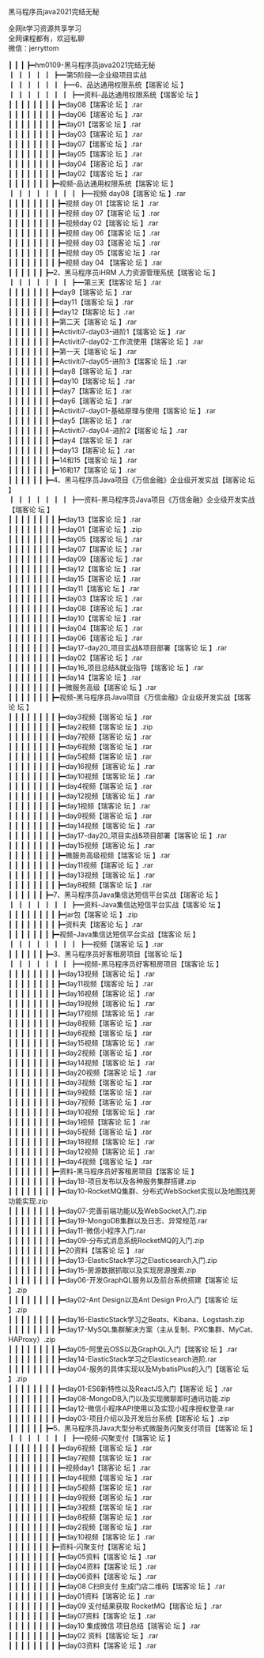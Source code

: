 黑马程序员java2021完结无秘

全网it学习资源共享学习<br>全网课程都有，欢迎私聊<br>微信：jerryttom<br>

┃ ┃ ┃ ┣━hm0109-黑马程序员java2021完结无秘<br> ┃ ┃ ┃ ┃ ┃ ┣━第5阶段—企业级项目实战<br> ┃ ┃ ┃ ┃ ┃ ┃ ┣━6、品达通用权限系统【瑞客论 坛 】<br> ┃ ┃ ┃ ┃ ┃ ┃ ┃ ┣━资料-品达通用权限系统【瑞客论 坛 】<br> ┃ ┃ ┃ ┃ ┃ ┃ ┃ ┃ ┣━day08【瑞客论 坛 】.rar<br> ┃ ┃ ┃ ┃ ┃ ┃ ┃ ┃ ┣━day06【瑞客论 坛 】.rar<br> ┃ ┃ ┃ ┃ ┃ ┃ ┃ ┃ ┣━day01【瑞客论 坛 】.rar<br> ┃ ┃ ┃ ┃ ┃ ┃ ┃ ┃ ┣━day03【瑞客论 坛 】.rar<br> ┃ ┃ ┃ ┃ ┃ ┃ ┃ ┃ ┣━day07【瑞客论 坛 】.rar<br> ┃ ┃ ┃ ┃ ┃ ┃ ┃ ┃ ┣━day05【瑞客论 坛 】.rar<br> ┃ ┃ ┃ ┃ ┃ ┃ ┃ ┃ ┣━day04【瑞客论 坛 】.rar<br> ┃ ┃ ┃ ┃ ┃ ┃ ┃ ┃ ┣━day02【瑞客论 坛 】.rar<br> ┃ ┃ ┃ ┃ ┃ ┃ ┃ ┣━视频-品达通用权限系统【瑞客论 坛 】<br> ┃ ┃ ┃ ┃ ┃ ┃ ┃ ┃ ┣━视频 day08【瑞客论 坛 】.rar<br> ┃ ┃ ┃ ┃ ┃ ┃ ┃ ┃ ┣━视频 day 01【瑞客论 坛 】.rar<br> ┃ ┃ ┃ ┃ ┃ ┃ ┃ ┃ ┣━视频 day 07【瑞客论 坛 】.rar<br> ┃ ┃ ┃ ┃ ┃ ┃ ┃ ┃ ┣━视频day 02【瑞客论 坛 】.rar<br> ┃ ┃ ┃ ┃ ┃ ┃ ┃ ┃ ┣━视频 day 06【瑞客论 坛 】.rar<br> ┃ ┃ ┃ ┃ ┃ ┃ ┃ ┃ ┣━视频 day 03【瑞客论 坛 】.rar<br> ┃ ┃ ┃ ┃ ┃ ┃ ┃ ┃ ┣━视频 day 05【瑞客论 坛 】.rar<br> ┃ ┃ ┃ ┃ ┃ ┃ ┃ ┃ ┣━视频 day 04 【瑞客论 坛 】.rar<br> ┃ ┃ ┃ ┃ ┃ ┃ ┣━2、黑马程序员iHRM 人力资源管理系统【瑞客论 坛 】<br> ┃ ┃ ┃ ┃ ┃ ┃ ┃ ┣━第三天【瑞客论 坛 】.rar<br> ┃ ┃ ┃ ┃ ┃ ┃ ┃ ┣━day9【瑞客论 坛 】.rar<br> ┃ ┃ ┃ ┃ ┃ ┃ ┃ ┣━day11【瑞客论 坛 】.rar<br> ┃ ┃ ┃ ┃ ┃ ┃ ┃ ┣━day12【瑞客论 坛 】.rar<br> ┃ ┃ ┃ ┃ ┃ ┃ ┃ ┣━第二天【瑞客论 坛 】.rar<br> ┃ ┃ ┃ ┃ ┃ ┃ ┃ ┣━Activiti7-day03-进阶1【瑞客论 坛 】.rar<br> ┃ ┃ ┃ ┃ ┃ ┃ ┃ ┣━Activiti7-day02-工作流使用【瑞客论 坛 】.rar<br> ┃ ┃ ┃ ┃ ┃ ┃ ┃ ┣━第一天【瑞客论 坛 】.rar<br> ┃ ┃ ┃ ┃ ┃ ┃ ┃ ┣━Activiti7-day05-进阶3【瑞客论 坛 】.rar<br> ┃ ┃ ┃ ┃ ┃ ┃ ┃ ┣━day8【瑞客论 坛 】.rar<br> ┃ ┃ ┃ ┃ ┃ ┃ ┃ ┣━day10【瑞客论 坛 】.rar<br> ┃ ┃ ┃ ┃ ┃ ┃ ┃ ┣━day7【瑞客论 坛 】.rar<br> ┃ ┃ ┃ ┃ ┃ ┃ ┃ ┣━day6【瑞客论 坛 】.rar<br> ┃ ┃ ┃ ┃ ┃ ┃ ┃ ┣━Activiti7-day01-基础原理与使用【瑞客论 坛 】.rar<br> ┃ ┃ ┃ ┃ ┃ ┃ ┃ ┣━day5【瑞客论 坛 】.rar<br> ┃ ┃ ┃ ┃ ┃ ┃ ┃ ┣━Activiti7-day04-进阶2【瑞客论 坛 】.rar<br> ┃ ┃ ┃ ┃ ┃ ┃ ┃ ┣━day4【瑞客论 坛 】.rar<br> ┃ ┃ ┃ ┃ ┃ ┃ ┃ ┣━day13【瑞客论 坛 】.rar<br> ┃ ┃ ┃ ┃ ┃ ┃ ┃ ┣━14和15【瑞客论 坛 】.rar<br> ┃ ┃ ┃ ┃ ┃ ┃ ┃ ┣━16和17【瑞客论 坛 】.rar<br> ┃ ┃ ┃ ┃ ┃ ┃ ┣━4、黑马程序员Java项目《万信金融》企业级开发实战【瑞客论 坛 】<br> ┃ ┃ ┃ ┃ ┃ ┃ ┃ ┣━资料-黑马程序员Java项目《万信金融》企业级开发实战【瑞客论 坛 】<br> ┃ ┃ ┃ ┃ ┃ ┃ ┃ ┃ ┣━day13【瑞客论 坛 】.rar<br> ┃ ┃ ┃ ┃ ┃ ┃ ┃ ┃ ┣━day01【瑞客论 坛 】.zip<br> ┃ ┃ ┃ ┃ ┃ ┃ ┃ ┃ ┣━day05【瑞客论 坛 】.rar<br> ┃ ┃ ┃ ┃ ┃ ┃ ┃ ┃ ┣━day07【瑞客论 坛 】.rar<br> ┃ ┃ ┃ ┃ ┃ ┃ ┃ ┃ ┣━day09【瑞客论 坛 】.rar<br> ┃ ┃ ┃ ┃ ┃ ┃ ┃ ┃ ┣━day12【瑞客论 坛 】.rar<br> ┃ ┃ ┃ ┃ ┃ ┃ ┃ ┃ ┣━day15【瑞客论 坛 】.rar<br> ┃ ┃ ┃ ┃ ┃ ┃ ┃ ┃ ┣━day11【瑞客论 坛 】.rar<br> ┃ ┃ ┃ ┃ ┃ ┃ ┃ ┃ ┣━day03【瑞客论 坛 】.rar<br> ┃ ┃ ┃ ┃ ┃ ┃ ┃ ┃ ┣━day08【瑞客论 坛 】.rar<br> ┃ ┃ ┃ ┃ ┃ ┃ ┃ ┃ ┣━day10【瑞客论 坛 】.rar<br> ┃ ┃ ┃ ┃ ┃ ┃ ┃ ┃ ┣━day04【瑞客论 坛 】.rar<br> ┃ ┃ ┃ ┃ ┃ ┃ ┃ ┃ ┣━day06【瑞客论 坛 】.rar<br> ┃ ┃ ┃ ┃ ┃ ┃ ┃ ┃ ┣━day17-day20_项目实战&amp;项目部署【瑞客论 坛 】.rar<br> ┃ ┃ ┃ ┃ ┃ ┃ ┃ ┃ ┣━day02【瑞客论 坛 】.rar<br> ┃ ┃ ┃ ┃ ┃ ┃ ┃ ┃ ┣━day16_项目总结&amp;就业指导【瑞客论 坛 】.rar<br> ┃ ┃ ┃ ┃ ┃ ┃ ┃ ┃ ┣━day14【瑞客论 坛 】.rar<br> ┃ ┃ ┃ ┃ ┃ ┃ ┃ ┃ ┣━微服务高级【瑞客论 坛 】.rar<br> ┃ ┃ ┃ ┃ ┃ ┃ ┃ ┣━视频-黑马程序员Java项目《万信金融》企业级开发实战【瑞客论 坛 】<br> ┃ ┃ ┃ ┃ ┃ ┃ ┃ ┃ ┣━day3视频【瑞客论 坛 】.rar<br> ┃ ┃ ┃ ┃ ┃ ┃ ┃ ┃ ┣━day2视频【瑞客论 坛 】.zip<br> ┃ ┃ ┃ ┃ ┃ ┃ ┃ ┃ ┣━day7视频【瑞客论 坛 】.rar<br> ┃ ┃ ┃ ┃ ┃ ┃ ┃ ┃ ┣━day6视频【瑞客论 坛 】.rar<br> ┃ ┃ ┃ ┃ ┃ ┃ ┃ ┃ ┣━day5视频【瑞客论 坛 】.rar<br> ┃ ┃ ┃ ┃ ┃ ┃ ┃ ┃ ┣━day16视频【瑞客论 坛 】.rar<br> ┃ ┃ ┃ ┃ ┃ ┃ ┃ ┃ ┣━day10视频【瑞客论 坛 】.rar<br> ┃ ┃ ┃ ┃ ┃ ┃ ┃ ┃ ┣━day4视频【瑞客论 坛 】.rar<br> ┃ ┃ ┃ ┃ ┃ ┃ ┃ ┃ ┣━day12视频【瑞客论 坛 】.rar<br> ┃ ┃ ┃ ┃ ┃ ┃ ┃ ┃ ┣━day1视频【瑞客论 坛 】.rar<br> ┃ ┃ ┃ ┃ ┃ ┃ ┃ ┃ ┣━day9视频【瑞客论 坛 】.rar<br> ┃ ┃ ┃ ┃ ┃ ┃ ┃ ┃ ┣━day14视频【瑞客论 坛 】.rar<br> ┃ ┃ ┃ ┃ ┃ ┃ ┃ ┃ ┣━day17-day20_项目实战&amp;项目部署【瑞客论 坛 】.rar<br> ┃ ┃ ┃ ┃ ┃ ┃ ┃ ┃ ┣━day15视频【瑞客论 坛 】.rar<br> ┃ ┃ ┃ ┃ ┃ ┃ ┃ ┃ ┣━微服务高级视频【瑞客论 坛 】.rar<br> ┃ ┃ ┃ ┃ ┃ ┃ ┃ ┃ ┣━day11视频【瑞客论 坛 】.rar<br> ┃ ┃ ┃ ┃ ┃ ┃ ┃ ┃ ┣━day13视频【瑞客论 坛 】.rar<br> ┃ ┃ ┃ ┃ ┃ ┃ ┃ ┃ ┣━day8视频【瑞客论 坛 】.rar<br> ┃ ┃ ┃ ┃ ┃ ┃ ┣━7、黑马程序员Java集信达短信平台实战【瑞客论 坛 】<br> ┃ ┃ ┃ ┃ ┃ ┃ ┃ ┣━资料-Java集信达短信平台实战【瑞客论 坛 】<br> ┃ ┃ ┃ ┃ ┃ ┃ ┃ ┃ ┣━jar包【瑞客论 坛 】.zip<br> ┃ ┃ ┃ ┃ ┃ ┃ ┃ ┃ ┣━资料夹【瑞客论 坛 】.rar<br> ┃ ┃ ┃ ┃ ┃ ┃ ┃ ┣━视频-Java集信达短信平台实战【瑞客论 坛 】<br> ┃ ┃ ┃ ┃ ┃ ┃ ┃ ┃ ┣━视频【瑞客论 坛 】.rar<br> ┃ ┃ ┃ ┃ ┃ ┃ ┣━3、黑马程序员好客租房项目【瑞客论 坛 】<br> ┃ ┃ ┃ ┃ ┃ ┃ ┃ ┣━视频-黑马程序员好客租房项目【瑞客论 坛 】<br> ┃ ┃ ┃ ┃ ┃ ┃ ┃ ┃ ┣━day13视频【瑞客论 坛 】.rar<br> ┃ ┃ ┃ ┃ ┃ ┃ ┃ ┃ ┣━day11视频【瑞客论 坛 】.rar<br> ┃ ┃ ┃ ┃ ┃ ┃ ┃ ┃ ┣━day16视频【瑞客论 坛 】.rar<br> ┃ ┃ ┃ ┃ ┃ ┃ ┃ ┃ ┣━day19视频【瑞客论 坛 】.rar<br> ┃ ┃ ┃ ┃ ┃ ┃ ┃ ┃ ┣━day17视频【瑞客论 坛 】.rar<br> ┃ ┃ ┃ ┃ ┃ ┃ ┃ ┃ ┣━day8视频【瑞客论 坛 】.rar<br> ┃ ┃ ┃ ┃ ┃ ┃ ┃ ┃ ┣━day6视频【瑞客论 坛 】.rar<br> ┃ ┃ ┃ ┃ ┃ ┃ ┃ ┃ ┣━day15视频【瑞客论 坛 】.rar<br> ┃ ┃ ┃ ┃ ┃ ┃ ┃ ┃ ┣━day2视频【瑞客论 坛 】.rar<br> ┃ ┃ ┃ ┃ ┃ ┃ ┃ ┃ ┣━day14视频【瑞客论 坛 】.rar<br> ┃ ┃ ┃ ┃ ┃ ┃ ┃ ┃ ┣━day20视频【瑞客论 坛 】.rar<br> ┃ ┃ ┃ ┃ ┃ ┃ ┃ ┃ ┣━day3视频【瑞客论 坛 】.rar<br> ┃ ┃ ┃ ┃ ┃ ┃ ┃ ┃ ┣━day9视频【瑞客论 坛 】.rar<br> ┃ ┃ ┃ ┃ ┃ ┃ ┃ ┃ ┣━day7视频【瑞客论 坛 】.rar<br> ┃ ┃ ┃ ┃ ┃ ┃ ┃ ┃ ┣━day10视频【瑞客论 坛 】.rar<br> ┃ ┃ ┃ ┃ ┃ ┃ ┃ ┃ ┣━day1视频【瑞客论 坛 】.rar<br> ┃ ┃ ┃ ┃ ┃ ┃ ┃ ┃ ┣━day5视频【瑞客论 坛 】.rar<br> ┃ ┃ ┃ ┃ ┃ ┃ ┃ ┃ ┣━day18视频【瑞客论 坛 】.rar<br> ┃ ┃ ┃ ┃ ┃ ┃ ┃ ┃ ┣━day12视频【瑞客论 坛 】.rar<br> ┃ ┃ ┃ ┃ ┃ ┃ ┃ ┃ ┣━day4视频【瑞客论 坛 】.rar<br> ┃ ┃ ┃ ┃ ┃ ┃ ┃ ┣━资料-黑马程序员好客租房项目【瑞客论 坛 】<br> ┃ ┃ ┃ ┃ ┃ ┃ ┃ ┃ ┣━day18-项目发布以及各种服务集群搭建.zip<br> ┃ ┃ ┃ ┃ ┃ ┃ ┃ ┃ ┣━day10-RocketMQ集群、分布式WebSocket实现以及地图找房功能实现.zip<br> ┃ ┃ ┃ ┃ ┃ ┃ ┃ ┃ ┣━day07-完善前端功能以及WebSocket入门.zip<br> ┃ ┃ ┃ ┃ ┃ ┃ ┃ ┃ ┣━day19-MongoDB集群以及日志、异常规范.rar<br> ┃ ┃ ┃ ┃ ┃ ┃ ┃ ┃ ┣━day11-微信小程序入门.rar<br> ┃ ┃ ┃ ┃ ┃ ┃ ┃ ┃ ┣━day09-分布式消息系统RocketMQ的入门.zip<br> ┃ ┃ ┃ ┃ ┃ ┃ ┃ ┃ ┣━20资料【瑞客论 坛 】.rar<br> ┃ ┃ ┃ ┃ ┃ ┃ ┃ ┃ ┣━day13-ElasticStack学习之Elasticsearch入门.zip<br> ┃ ┃ ┃ ┃ ┃ ┃ ┃ ┃ ┣━day15-房源数据抓取以及实现房源搜索.zip<br> ┃ ┃ ┃ ┃ ┃ ┃ ┃ ┃ ┣━day06-开发GraphQL服务以及前台系统搭建【瑞客论 坛 】.zip<br> ┃ ┃ ┃ ┃ ┃ ┃ ┃ ┃ ┣━day02-Ant Design以及Ant Design Pro入门【瑞客论 坛 】.zip<br> ┃ ┃ ┃ ┃ ┃ ┃ ┃ ┃ ┣━day16-ElasticStack学习之Beats、Kibana、Logstash.zip<br> ┃ ┃ ┃ ┃ ┃ ┃ ┃ ┃ ┣━day17-MySQL集群解决方案（主从复制、PXC集群、MyCat、HAProxy）.zip<br> ┃ ┃ ┃ ┃ ┃ ┃ ┃ ┃ ┣━day05-阿里云OSS以及GraphQL入门【瑞客论 坛 】.rar<br> ┃ ┃ ┃ ┃ ┃ ┃ ┃ ┃ ┣━day14-ElasticStack学习之Elasticsearch进阶.rar<br> ┃ ┃ ┃ ┃ ┃ ┃ ┃ ┃ ┣━day04-服务的具体实现以及MybatisPlus的入门【瑞客论 坛 】.zip<br> ┃ ┃ ┃ ┃ ┃ ┃ ┃ ┃ ┣━day01-ES6新特性以及ReactJS入门【瑞客论 坛 】.rar<br> ┃ ┃ ┃ ┃ ┃ ┃ ┃ ┃ ┣━day08-MongoDB入门以及实现微聊即时通讯功能.zip<br> ┃ ┃ ┃ ┃ ┃ ┃ ┃ ┃ ┣━day12-微信小程序API使用以及实现小程序授权登录.rar<br> ┃ ┃ ┃ ┃ ┃ ┃ ┃ ┃ ┣━day03-项目介绍以及开发后台系统【瑞客论 坛 】.zip<br> ┃ ┃ ┃ ┃ ┃ ┃ ┣━5、黑马程序员Java大型分布式微服务闪聚支付项目【瑞客论 坛 】<br> ┃ ┃ ┃ ┃ ┃ ┃ ┃ ┣━视频-闪聚支付【瑞客论 坛 】<br> ┃ ┃ ┃ ┃ ┃ ┃ ┃ ┃ ┣━day6视频【瑞客论 坛 】.rar<br> ┃ ┃ ┃ ┃ ┃ ┃ ┃ ┃ ┣━day7视频【瑞客论 坛 】.rar<br> ┃ ┃ ┃ ┃ ┃ ┃ ┃ ┃ ┣━视频day1【瑞客论 坛 】.rar<br> ┃ ┃ ┃ ┃ ┃ ┃ ┃ ┃ ┣━day4视频【瑞客论 坛 】.rar<br> ┃ ┃ ┃ ┃ ┃ ┃ ┃ ┃ ┣━day5视频【瑞客论 坛 】.rar<br> ┃ ┃ ┃ ┃ ┃ ┃ ┃ ┃ ┣━day9视频【瑞客论 坛 】.rar<br> ┃ ┃ ┃ ┃ ┃ ┃ ┃ ┃ ┣━day3视频【瑞客论 坛 】.rar<br> ┃ ┃ ┃ ┃ ┃ ┃ ┃ ┃ ┣━day8视频【瑞客论 坛 】.rar<br> ┃ ┃ ┃ ┃ ┃ ┃ ┃ ┃ ┣━day2视频【瑞客论 坛 】.rar<br> ┃ ┃ ┃ ┃ ┃ ┃ ┃ ┃ ┣━day10视频【瑞客论 坛 】.rar<br> ┃ ┃ ┃ ┃ ┃ ┃ ┃ ┣━资料-闪聚支付【瑞客论 坛 】<br> ┃ ┃ ┃ ┃ ┃ ┃ ┃ ┃ ┣━day05资料【瑞客论 坛 】.rar<br> ┃ ┃ ┃ ┃ ┃ ┃ ┃ ┃ ┣━day04资料【瑞客论 坛 】.rar<br> ┃ ┃ ┃ ┃ ┃ ┃ ┃ ┃ ┣━day06资料【瑞客论 坛 】.rar<br> ┃ ┃ ┃ ┃ ┃ ┃ ┃ ┃ ┣━day08 C扫B支付 生成门店二维码【瑞客论 坛 】.rar<br> ┃ ┃ ┃ ┃ ┃ ┃ ┃ ┃ ┣━day01资料【瑞客论 坛 】.rar<br> ┃ ┃ ┃ ┃ ┃ ┃ ┃ ┃ ┣━day09 支付结果获取 RocketMQ【瑞客论 坛 】.rar<br> ┃ ┃ ┃ ┃ ┃ ┃ ┃ ┃ ┣━day07资料【瑞客论 坛 】.rar<br> ┃ ┃ ┃ ┃ ┃ ┃ ┃ ┃ ┣━day10 集成微信 项目总结【瑞客论 坛 】.rar<br> ┃ ┃ ┃ ┃ ┃ ┃ ┃ ┃ ┣━day02 资料【瑞客论 坛 】.rar<br> ┃ ┃ ┃ ┃ ┃ ┃ ┃ ┃ ┣━day03资料【瑞客论 坛 】.rar